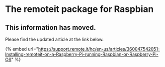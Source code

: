 # The remoteit package for Raspbian

## This information has moved.

Please find the updated article at the link below.

{% embed url="https://support.remote.it/hc/en-us/articles/360047542051-Installing-remoteit-on-a-Raspberry-Pi-running-Raspbian-or-Raspberry-Pi-OS" %}




